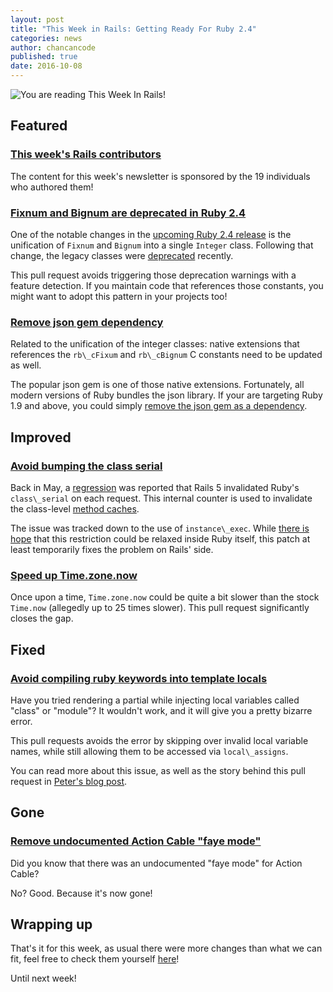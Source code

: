 ```yaml
---
layout: post
title: "This Week in Rails: Getting Ready For Ruby 2.4"
categories: news
author: chancancode
published: true
date: 2016-10-08
---
```


![You are reading This Week In Rails!](https://camo.githubusercontent.com/7fba9a5c5bb3ee7cb8d9930206b36e2a79faf9a1/68747470733a2f2f7777772e64726f70626f782e636f6d2f732f6b626b6f67366472336d746f7379332f7261696c732d726574726f2d776176652e6a70673f7261773d31)

## Featured

### [This week's Rails contributors](http://contributors.rubyonrails.org/contributors/in-time-window/20161001-20161007)

The content for this week's newsletter is sponsored by the 19 individuals who authored them!

### [Fixnum and Bignum are deprecated in Ruby 2.4](https://github.com/rails/rails/pull/26732)

One of the notable changes in the [upcoming Ruby 2.4 release](https://www.ruby-lang.org/en/news/2016/09/08/ruby-2-4-0-preview2-released/) is the unification of `Fixnum` and `Bignum` into a single `Integer` class. Following that change, the legacy classes were [deprecated](https://bugs.ruby-lang.org/issues/12739) recently.

This pull request avoids triggering those deprecation warnings with a feature detection. If you maintain code that references those constants, you might want to adopt this pattern in your projects too!

### [Remove json gem dependency](https://github.com/rails/rails/pull/26729)

Related to the unification of the integer classes: native extensions that references the `rb\_cFixum` and `rb\_cBignum` C constants need to be updated as well.

The popular json gem is one of those native extensions. Fortunately, all modern versions of Ruby bundles the json library. If your are targeting Ruby 1.9 and above, you could simply [remove the json gem as a dependency](https://github.com/rdoc/rdoc/pull/412).

## Improved

### [Avoid bumping the class serial](https://github.com/rails/rails/pull/26684)

Back in May, a [regression](https://github.com/rails/rails/issues/25068) was reported that Rails 5 invalidated Ruby's `class\_serial` on each request. This internal counter is used to invalidate the class-level [method caches](https://tenderlovemaking.com/2015/12/23/inline-caching-in-mri.html).

The issue was tracked down to the use of `instance\_exec`. While [there is hope](https://github.com/rspec/rspec-core/issues/2194#issuecomment-200597089) that this restriction could be relaxed inside Ruby itself, this patch at least temporarily fixes the problem on Rails' side.

### [Speed up Time.zone.now](https://github.com/rails/rails/pull/26359)

Once upon a time, `Time.zone.now` could be quite a bit slower than the stock `Time.now` (allegedly up to 25 times slower). This pull request significantly closes the gap.

## Fixed

### [Avoid compiling ruby keywords into template locals](https://github.com/rails/rails/pull/26672)

Have you tried rendering a partial while injecting local variables called "class" or "module"? It wouldn't work, and it will give you a pretty bizarre error.

This pull requests avoids the error by skipping over invalid local
variable names, while still allowing them to be accessed via
`local\_assigns`.

You can read more about this issue, as well as the story behind this pull request in [Peter's blog post](http://www.peterschilling.org/blackhole/babys-first-rails-commit/).

## Gone

### [Remove undocumented Action Cable "faye mode"](https://github.com/rails/rails/pull/26676)

Did you know that there was an undocumented "faye mode" for Action Cable?

No? Good. Because it's now gone!

## Wrapping up

That's it for this week, as usual there were more changes than what we can fit, feel free to check them yourself [here](https://github.com/rails/rails/compare/master@%7B2016-09-24%7D...@%7B2016-09-30%7D)!

Until next week!

